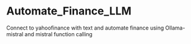 # Automate_Finance_LLM
Connect to yahoofinance with text and automate finance using Ollama-mistral and mistral function calling
